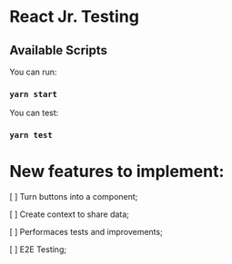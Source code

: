 # React Jr. Testing

## Available Scripts

You can run:

### `yarn start`

You can test:

### `yarn test`

# New features to implement:

[ ] Turn buttons into a component;

[ ] Create context to share data;

[ ] Performaces tests and improvements;

[ ] E2E Testing;
